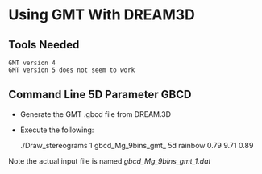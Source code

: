 # Using GMT With DREAM3D #


## Tools Needed ##

	GMT version 4
	GMT version 5 does not seem to work

## Command Line 5D Parameter GBCD ##

+ Generate the GMT .gbcd file from DREAM.3D
+ Execute the following:

	 ./Draw_stereograms 1 gbcd_Mg_9bins_gmt_ 5d rainbow  0.79   9.71  0.89

Note the actual input file is named *gbcd_Mg_9bins_gmt_1.dat*

